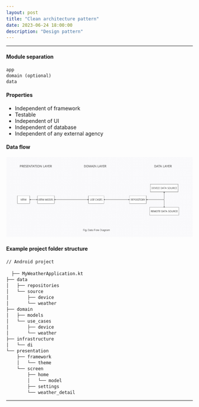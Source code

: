 ```yaml
---
layout: post
title: "Clean architecture pattern"
date: 2023-06-24 18:00:00
description: "Design pattern"
---
```


---
#### Module separation

```
app
domain (optional)
data
```

#### Properties

- Independent of framework
- Testable
- Independent of UI
- Independent of database
- Independent of any external agency

#### Data flow

<img src="/assets/img/posts/clean-architecture-dfd.png"/>

#### Example project folder structure

```
// Android project

  ├── MyWeatherApplication.kt
├── data
│   ├── repositories
│   └── source
│       ├── device
│       └── weather
├── domain
│   ├── models
│   └── use_cases
│       ├── device
│       └── weather
├── infrastructure
│   └── di
└── presentation
    ├── framework
    │   └── theme
    └── screen
        ├── home
        │   └── model
        ├── settings
        └── weather_detail
```
---
